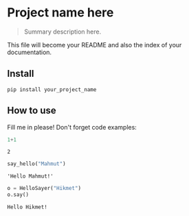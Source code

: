 # Project name here
> Summary description here.


This file will become your README and also the index of your documentation.

## Install

`pip install your_project_name`

## How to use

Fill me in please! Don't forget code examples:

```python
1+1
```




    2



```python
say_hello("Mahmut")
```




    'Hello Mahmut!'



```python
o = HelloSayer("Hikmet")
o.say()
```

    Hello Hikmet!

